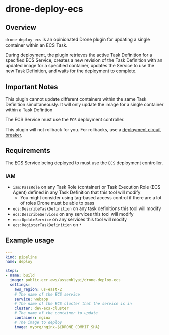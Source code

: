 # drone-deploy-ecs

## Overview

`drone-deploy-ecs` is an opinionated Drone plugin for updating a single container within an ECS Task.

During deployment, the plugin retrieves the active Task Definition for a specified ECS Service, creates a new revision of the Task Definition with an updated image for a specified container, updates the Service to use the new Task Definition, and waits for the deployment to complete.

## Important Notes

This plugin cannot update different containers within the same Task Definition simultaneously. It will only update the image for a single container within a Task Defintion

The ECS Service must use the `ECS` deployment controller.

This plugin will not rollback for you. For rollbacks, use a [deployment circuit breaker](https://aws.amazon.com/blogs/containers/announcing-amazon-ecs-deployment-circuit-breaker/).

## Requirements

The ECS Service being deployed to must use the `ECS` deployment controller.

### IAM

- `iam:PassRole` on any Task Role (container) or Task Execution Role (ECS Agent) defined in any Task Definition that this tool will modify
  - You might consider using tag-based access control if there are a lot of roles Drone must be able to pass
- `ecs:DescribeTaskDefinition` on any task definitions this tool will modify
- `ecs:DescribeServices` on any services this tool will modify
- `ecs:UpdateService` on any services this tool will modify 
- `ecs:RegisterTaskDefinition` on `*`


## Example usage

```yaml
---
kind: pipeline
name: deploy

steps:
- name: build
  image: public.ecr.aws/assemblyai/drone-deploy-ecs
  settings:
    aws_region: us-east-2
    # The name of the ECS service
    service: webapp
    # The name of the ECS cluster that the service is in
    cluster: dev-ecs-cluster
    # The name of the container to update
    container: nginx
    # The image to deploy
    image: myorg/nginx-${DRONE_COMMIT_SHA}
```